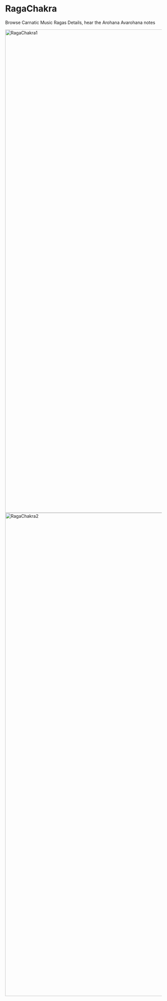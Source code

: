 # RagaChakra

Browse Carnatic Music Ragas Details, hear the Arohana Avarohana notes 

<img width="1552" alt="RagaChakra1" src="https://github.com/eeshwar1/RagaChakra/assets/1115336/b63757d8-80fe-4084-8a97-3b13a792cc60">
<img width="1552" alt="RagaChakra2" src="https://github.com/eeshwar1/RagaChakra/assets/1115336/633d1e0d-a8c6-4f60-8d4b-c35c3de224a6">

